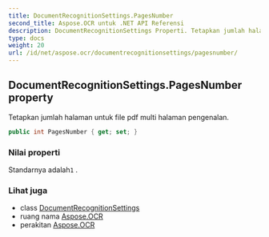 ```yaml
---
title: DocumentRecognitionSettings.PagesNumber
second_title: Aspose.OCR untuk .NET API Referensi
description: DocumentRecognitionSettings Properti. Tetapkan jumlah halaman untuk file pdf multi halaman pengenalan.
type: docs
weight: 20
url: /id/net/aspose.ocr/documentrecognitionsettings/pagesnumber/
---
```

## DocumentRecognitionSettings.PagesNumber property

Tetapkan jumlah halaman untuk file pdf multi halaman pengenalan.

```csharp
public int PagesNumber { get; set; }
```

### Nilai properti

Standarnya adalah`1` .

### Lihat juga

* class [DocumentRecognitionSettings](../)
* ruang nama [Aspose.OCR](../../documentrecognitionsettings/)
* perakitan [Aspose.OCR](../../../)


